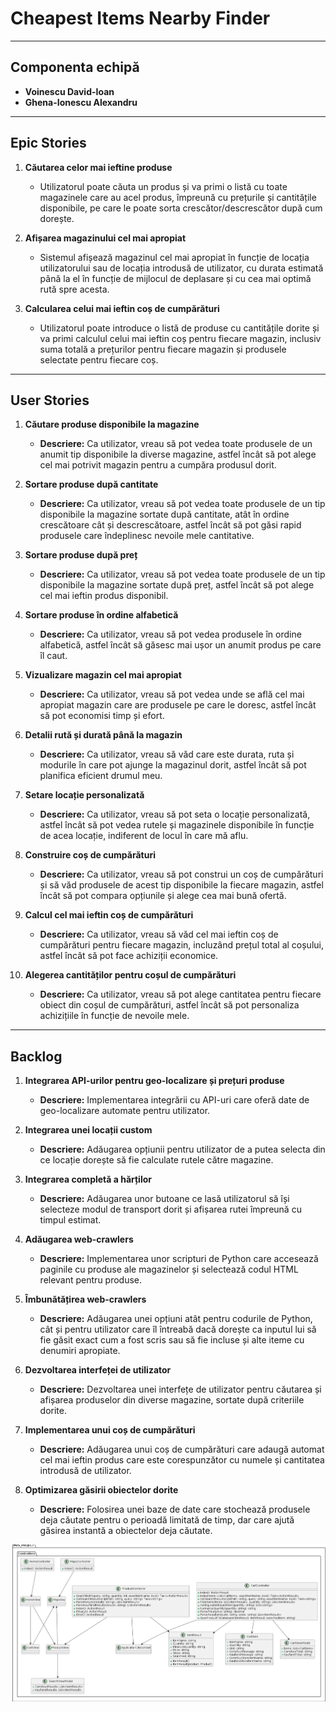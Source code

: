 # **Cheapest Items Nearby Finder**

---

## **Componenta echipă**

- **Voinescu David-Ioan**
- **Ghena-Ionescu Alexandru**

---

## **Epic Stories**

1. **Căutarea celor mai ieftine produse**
   - Utilizatorul poate căuta un produs și va primi o listă cu toate magazinele care au acel produs, împreună cu prețurile și cantitățile disponibile, pe care le poate sorta crescător/descrescător după cum dorește.

2. **Afișarea magazinului cel mai apropiat**
   - Sistemul afișează magazinul cel mai apropiat în funcție de locația utilizatorului sau de locația introdusă de utilizator, cu durata estimată până la el în funcție de mijlocul de deplasare și cu cea mai optimă rută spre acesta.

3. **Calcularea celui mai ieftin coș de cumpărături**
   - Utilizatorul poate introduce o listă de produse cu cantitățile dorite și va primi calculul celui mai ieftin coș pentru fiecare magazin, inclusiv suma totală a prețurilor pentru fiecare magazin și produsele selectate pentru fiecare coș.

---

## **User Stories**

1. **Căutare produse disponibile la magazine**
   - **Descriere:** Ca utilizator, vreau să pot vedea toate produsele de un anumit tip disponibile la diverse magazine, astfel încât să pot alege cel mai potrivit magazin pentru a cumpăra produsul dorit.

2. **Sortare produse după cantitate**
   - **Descriere:** Ca utilizator, vreau să pot vedea toate produsele de un tip disponibile la magazine sortate după cantitate, atât în ordine crescătoare cât și descrescătoare, astfel încât să pot găsi rapid produsele care îndeplinesc nevoile mele cantitative.

3. **Sortare produse după preț**
   - **Descriere:** Ca utilizator, vreau să pot vedea toate produsele de un tip disponibile la magazine sortate după preț, astfel încât să pot alege cel mai ieftin produs disponibil.

4. **Sortare produse în ordine alfabetică**
   - **Descriere:** Ca utilizator, vreau să pot vedea produsele în ordine alfabetică, astfel încât să găsesc mai ușor un anumit produs pe care îl caut.

5. **Vizualizare magazin cel mai apropiat**
   - **Descriere:** Ca utilizator, vreau să pot vedea unde se află cel mai apropiat magazin care are produsele pe care le doresc, astfel încât să pot economisi timp și efort.

6. **Detalii rută și durată până la magazin**
   - **Descriere:** Ca utilizator, vreau să văd care este durata, ruta și modurile în care pot ajunge la magazinul dorit, astfel încât să pot planifica eficient drumul meu.

7. **Setare locație personalizată**
   - **Descriere:** Ca utilizator, vreau să pot seta o locație personalizată, astfel încât să pot vedea rutele și magazinele disponibile în funcție de acea locație, indiferent de locul în care mă aflu.

8. **Construire coș de cumpărături**
   - **Descriere:** Ca utilizator, vreau să pot construi un coș de cumpărături și să văd produsele de acest tip disponibile la fiecare magazin, astfel încât să pot compara opțiunile și alege cea mai bună ofertă.

9. **Calcul cel mai ieftin coș de cumpărături**
   - **Descriere:** Ca utilizator, vreau să văd cel mai ieftin coș de cumpărături pentru fiecare magazin, incluzând prețul total al coșului, astfel încât să pot face achiziții economice.

10. **Alegerea cantităților pentru coșul de cumpărături**
    - **Descriere:** Ca utilizator, vreau să pot alege cantitatea pentru fiecare obiect din coșul de cumpărături, astfel încât să pot personaliza achizițiile în funcție de nevoile mele.

---

## **Backlog**

1. **Integrarea API-urilor pentru geo-localizare și prețuri produse**
   - **Descriere:** Implementarea integrării cu API-uri care oferă date de geo-localizare automate pentru utilizator.
  
2. **Integrarea unei locații custom**
   - **Descriere:** Adăugarea opțiunii pentru utilizator de a putea selecta din ce locație dorește să fie calculate rutele către magazine.
  
3. **Integrarea completă a hărților**
   - **Descriere:** Adăugarea unor butoane ce lasă utilizatorul să își selecteze modul de transport dorit și afișarea rutei împreună cu timpul estimat.
  
4. **Adăugarea web-crawlers**
   - **Descriere:** Implementarea unor scripturi de Python care accesează paginile cu produse ale magazinelor și selectează codul HTML relevant pentru produse.

5. **Îmbunătățirea web-crawlers**
   - **Descriere:** Adăugarea unei opțiuni atât pentru codurile de Python, cât și pentru utilizator care îl întreabă dacă dorește ca inputul lui să fie găsit exact cum a fost scris sau să fie incluse și alte iteme cu denumiri apropiate.

6. **Dezvoltarea interfeței de utilizator**
   - **Descriere:** Dezvoltarea unei interfețe de utilizator pentru căutarea și afișarea produselor din diverse magazine, sortate după criteriile dorite.

7. **Implementarea unui coș de cumpărături**
   - **Descriere:** Adăugarea unui coș de cumpărături care adaugă automat cel mai ieftin produs care este corespunzător cu numele și cantitatea introdusă de utilizator.

8. **Optimizarea găsirii obiectelor dorite**
   - **Descriere:** Folosirea unei baze de date care stochează produsele deja căutate pentru o perioadă limitată de timp, dar care ajută găsirea instantă a obiectelor deja căutate.

<img src="https://github.com/DavidV1600/MDS_PROJECT/blob/master/uml2.png?raw=true">
